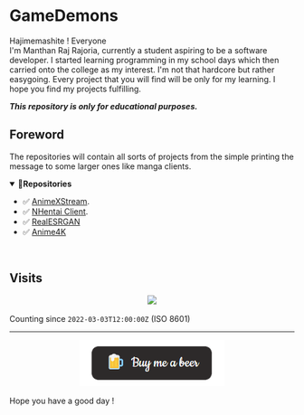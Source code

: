 # GameDemons

Hajimemashite ! Everyone </br>
I'm Manthan Raj Rajoria, currently a student aspiring to be a software developer. I started learning programming in my school days which then carried onto the college as my interest. I'm not that hardcore but rather easygoing. Every project that you will find will be only for my learning. I hope you find my projects fulfilling.

***This repository is only for educational purposes.***

## Foreword
The repositories will contain all sorts of projects from the simple printing the message to some larger ones like manga clients. 

<!---------------------------------- Updates --------------------------->
<details open>
<summary>📕<b>Repositories</b></summary>

- ✅ [AnimeXStream](https://github.com/Gamedemons/AnimeXStream).
- ✅ [NHentai Client](https://github.com/Gamedemons/NClientV2).
- ✅ [RealESRGAN](https://github.com/Gamedemons/Real-ESRGAN)
- ✅ [Anime4K](https://github.com/Gamedemons/Anime4K)

</details>
</br>

## Visits

<p align="center">
  <a href="https://count.getloli.com/"><img src="https://count.getloli.com/get/@gamedemons?theme=gelbooru"/></a>
</p>

Counting since `2022-03-03T12:00:00Z` (ISO 8601)

---
<p align="center"><a href="https://www.buymeacoffee.com/manthanrajoria"><img src="https://github.com/Gamedemons/Gamedemons/blob/main/Resources/beer.png"></a></p> 
Hope you have a good day !
